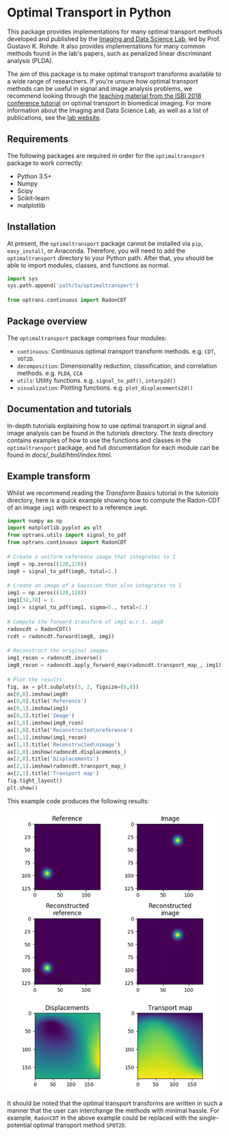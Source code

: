 # Optimal Transport in Python

This package provides implementations for many optimal transport methods developed and published by the [Imaging and Data Science Lab](http://imagedatascience.com/), led by Prof. Gustavo K. Rohde.
It also provides implementations for many common methods found in the lab's papers, such as penalized linear discriminant analysis (PLDA).

The aim of this package is to make optimal transport transforms available to a wide range of researchers. If you're unsure how optimal transport methods can be useful in signal and image analysis problems, we recommend looking through the [teaching material from the ISBI 2018 conference tutorial](http://imagedatascience.com/transport/tutorials_isbi18.html) on optimal transport in biomedical imaging. For more information about the Imaging and Data Science Lab, as well as a list of publications, see the [lab website](http://imagedatascience.com/).


## Requirements

The following packages are required in order for the `optimaltransport` package to work correctly:

* Python 3.5+
* Numpy
* Scipy
* Scikit-learn
* matplotlib


## Installation

At present, the `optimaltransport` package cannot be installed via `pip`, `easy_install`, or Anaconda. Therefore, you will need to add the `optimaltransport` directory to your Python path. After that, you should be able to import modules, classes, and functions as normal.

```python
import sys
sys.path.append('path/to/optimaltransport')

from optrans.continuous import RadonCDT
```

## Package overview

The `optimaltransport` package comprises four modules:

* `continuous`: Continuous optimal transport transform methods. e.g. `CDT`, `VOT2D`.
* `decomposition`: Dimensionality reduction, classification, and correlation methods. e.g. `PLDA`, `CCA`
* `utils`: Utility functions. e.g. `signal_to_pdf()`, `interp2d()`
* `visualization`: Plotting functions. e.g. `plot_displacements2d()`


## Documentation and tutorials

In-depth tutorials explaining how to use optimal transport in signal and image analysis can be found in the *tutorials* directory. The *tests* directory contains examples of how to use the functions and classes in the `optimaltransport` package, and full documentation for each module can be found in *docs/_build/html/index.html*.


## Example transform

Whilst we recommend reading the *Transform Basics* tutorial in the *tutorials* directory, here is a quick example showing how to compute the Radon-CDT of an image `img1` with respect to a reference `img0`.

```python
import numpy as np
import matplotlib.pyplot as plt
from optrans.utils import signal_to_pdf
from optrans.continuous import RadonCDT

# Create a uniform reference image that integrates to 1
img0 = np.zeros((128,128))
img0 = signal_to_pdf(img0, total=1.)

# Create an image of a Gaussian that also integrates to 1
img1 = np.zeros((128,128))
img1[32,78] = 1.
img1 = signal_to_pdf(img1, sigma=5., total=1.)

# Compute the forward transform of img1 w.r.t. img0
radoncdt = RadonCDT()
rcdt = radoncdt.forward(img0, img1)

# Reconstruct the original images
img1_recon = radoncdt.inverse()
img0_recon = radoncdt.apply_forward_map(radoncdt.transport_map_, img1)

# Plot the results
fig, ax = plt.subplots(3, 2, figsize=(6,8))
ax[0,0].imshow(img0)
ax[0,0].title('Reference')
ax[0,1].imshow(img1)
ax[0,1].title('Image')
ax[1,0].imshow(img0_rcon)
ax[1,0].title('Reconstructed\nreference')
ax[1,1].imshow(img1_recon)
ax[1,1].title('Reconstructed\nimage')
ax[2,0].imshow(radoncdt.displacements_)
ax[2,0].title('Displacements')
ax[2,1].imshow(radoncdt.transport_map_)
ax[2,1].title('Transport map')
fig.tight_layout()
plt.show()
```

This example code produces the following results:

![Example results](example.png)

It should be noted that the optimal transport transforms are written in such a manner that the user can interchange the methods with minimal hassle. For example, `RadonCDT` in the above example could be replaced with the single-potential optimal transport method `SPOT2D`.
